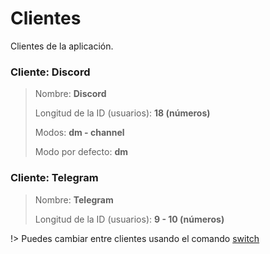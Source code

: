 # Clientes
Clientes de la aplicación.


### Cliente: Discord

> Nombre: **Discord**
>
> Longitud de la ID (usuarios): **18 (números)**
>
> Modos: **dm - channel**
>
> Modo por defecto: **dm**


### Cliente: Telegram

> Nombre: **Telegram**
>
> Longitud de la ID (usuarios): **9 - 10 (números)**



!> Puedes cambiar entre clientes usando el comando [switch](/commands?id=comando-switch)